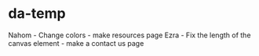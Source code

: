 # da-temp
Nahom - Change colors
      - make resources page
Ezra  - Fix the length of the canvas element
      - make a contact us page
